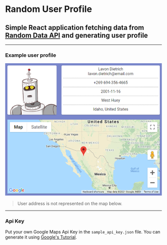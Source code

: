 # Random User Profile

## Simple React application fetching data from [Random Data API](https://random-data-api.com/) and generating user profile

---

### Example user profile

![Example](generated-profile.png)

> User address is not represented on the map below.

---

### Api Key

Put your own Google Maps Api Key in the `sample_api_key.json` file. You can generate it using [Google's Tutorial](https://developers.google.com/maps/documentation/javascript/overview).

